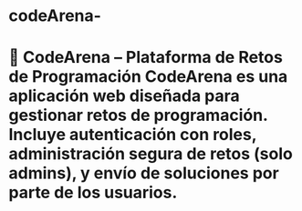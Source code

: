# codeArena-
# 🧠 CodeArena – Plataforma de Retos de Programación  CodeArena es una aplicación web diseñada para gestionar retos de programación. Incluye autenticación con roles, administración segura de retos (solo admins), y envío de soluciones por parte de los usuarios.
